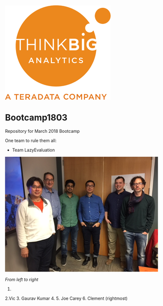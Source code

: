 ![](img/NewLogo.png)
# Bootcamp1803
Repository for March 2018 Bootcamp

One team to rule them all:  

*  Team LazyEvaluation


![](img/LazyEvaluation.jpg)

_From left to right_

1. 
2.Vic
3. Gaurav Kumar
4. 
5. Joe Carey
6. Clement (rightmost)
